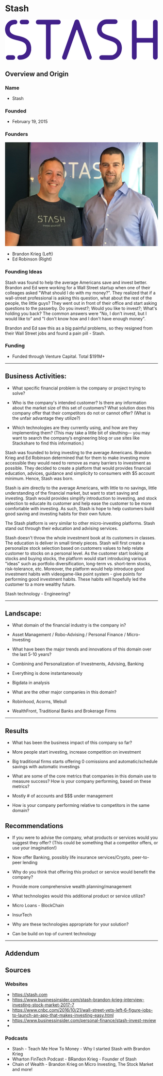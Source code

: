 # Stash
![Stash_Logo](./image/Stash-Logo.svg)
## Overview and Origin

### Name
* Stash

### Founded
* February 19, 2015

### Founders
![Co-Founders|,20%](./image/BrandonEdPhoto.jpg)
* Brandon Krieg (Left)
* Ed Robinson (Right)

### Founding Ideas
Stash was found to help the average Americans save and invest better. Brandon and Ed were working for a Wall Street startup when one of their colleages asked "What should I do with my money?". They realized that if a wall-street professional is asking this question, what about the rest of the people, the little guys? They went out in front of their office and start asking questions to the passerby. Do you invest?; Would you like to invest?; What's holding you back? The common answers were "No, I don't invest, but I would like to" and "I don't know how and I don't have enough money". 

Brandon and Ed saw this as a big painful problems, so they resigned from their Wall Street jobs and found a pain pill - Stash.

### Funding
* Funded through Venture Capital. Total $191M+

---

## Business Activities:

* What specific financial problem is the company or project trying to solve?

* Who is the company's intended customer?  Is there any information about the market size of this set of customers?
What solution does this company offer that their competitors do not or cannot offer? (What is the unfair advantage they utilize?)

* Which technologies are they currently using, and how are they implementing them? (This may take a little bit of sleuthing–– you may want to search the company’s engineering blog or use sites like Stackshare to find this information.)

Stash was founded to bring investing to the average Americans. Brandon Krieg and Ed Robinson determined that for them to make investing more accessible they would need to remove as many barriers to investment as possible. They decided to create a platform that would provides financial education, advices, guidance and simplicity to consumers with $5 account minimum. Hence, Stash was born.

Stash is aim directly to the average Americans, with little to no savings, little understanding of the financial market, but want to start saving and investing. Stash would provides simplify introduction to investing, and stock selection to educate its customer and help ease the customer to be more comfortable with investing. As such, Stash is hope to help customers build good saving and investing habits for their own future.

The Stash platform is very similar to other micro-investing platforms. Stash stand out through their education and advising services. 

Stash doesn't throw the whole investment book at its customers in classes. The education is deliver in small timely pieces. Stash will first create a personalize stock selection based on customers values to help relate customer to stocks on a personal level. As the customer start looking at stocks and buying stocks, the platform would start introducing various "ideas" such as portfolio diversification, long-term vs. short-term stocks, risk-tolerance, etc. Moreover, the platform would help introduce good investment habits with videogame-like point system - give points for performing good investment habits. These habits will hopefully led the customer to a more wealthy future.

Stash technology - Engineering?

---

## Landscape:

* What domain of the financial industry is the company in?
* Asset Management / Robo-Advising / Personal Finance / Micro-Investing

* What have been the major trends and innovations of this domain over the last 5-10 years?
* Combining and Personalization of Investments, Advising, Banking
* Everything is done instantaneously
* Bigdata in analysis

* What are the other major companies in this domain?
* Robinhood, Acorns, Webull
* WealthFront, Traditional Banks and Brokerage Firms

---

## Results

* What has been the business impact of this company so far?
* More people start investing, increase competition on investment
* Big traditional firms starts offering 0 comissions and automatic/schedule savings with automatic investings

* What are some of the core metrics that companies in this domain use to measure success? How is your company performing, based on these metrics?
* Mostly # of accounts and $$$ under management

* How is your company performing relative to competitors in the same domain?


## Recommendations

* If you were to advise the company, what products or services would you suggest they offer? (This could be something that a competitor offers, or use your imagination!)
* Now offer Banking, possibly life insurance services/Crypto, peer-to-peer lending

* Why do you think that offering this product or service would benefit the company?
* Provide more comprehensive wealth planning/management

* What technologies would this additional product or service utilize?
* Micro Loans - BlockChain
* InsurTech

* Why are these technologies appropriate for your solution?
* Can be build on top of current technology

---

## Addendum

## Sources
### Websites
* https://stash.com
* https://www.businessinsider.com/stash-brandon-krieg-interview-investing-stock-market-2017-7
* https://www.cnbc.com/2016/10/21/wall-street-vets-left-6-figure-jobs-to-launch-an-app-that-makes-investing-easy.html
* https://www.businessinsider.com/personal-finance/stash-invest-review
* 
### Podcasts 
* Stash - Teach Me How To Money - Why I started Stash with Brandon Krieg
* Wharton FinTech Podcast - BRandon Krieg - Founder of Stash
* Chain of Wealth - Brandon Krieg on Micro Investing, The Stock Market and more!